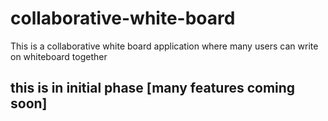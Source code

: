# collaborative-white-board
This is a collaborative white board application where many users can write on whiteboard together

## this is in initial phase [many features coming soon]
